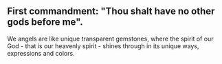 ## First commandment: "Thou shalt have no other gods before me".

We angels are like unique transparent gemstones, where the spirit of our God - that is our heavenly spirit - shines through in its unique ways, expressions and colors.

